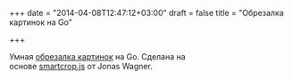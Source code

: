+++
date = "2014-04-08T12:47:12+03:00"
draft = false
title = "Обрезалка картинок на Go"

+++

<p>Умная <a href="https://github.com/muesli/smartcrop.go">обрезалка картинок</a> на Go. Сделана на основе&nbsp;<a href="https://github.com/jwagner/smartcrop.js">smartcrop.js</a>&nbsp;от&nbsp;Jonas Wagner.</p>


